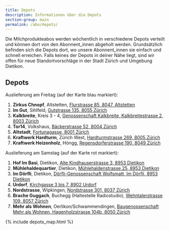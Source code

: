```yaml
---
title: Depots
description: Informationen über die Depots
section-group: main
permalink: /abo/depots/
---
```


Die Milchprodukteabos werden wöchentlich in verschiedene Depots verteilt und
können dort von den Abonnent_innen abgeholt werden. Grundsätzlich befinden sich
die Depots dort, wo unsere Abonnent_innen sie einfach und schnell erreichen.
Falls keines der Depots in deiner Nähe liegt, sind wir offen für neue
Standortvorschläge in der Stadt Zürich und Umgebung Dietikon.

## Depots

Auslieferung am Freitag (auf der Karte blau markiert):
1. **Zirkus Chnopf**, Altstetten, [Flurstrasse 85, 8047, Altstetten](https://www.google.ch/maps/place/Flurstrasse+85+8047+Altstetten+Switzerland)
1. **Im Gut**, Sihlfeld, [Gutstrasse 135, 8055 Zürich](https://www.google.ch/maps/place/Gutstrasse+95+8055+Zürich)
1. **Kalkbreite**, Kreis 3 - 4, [Genossenschaft Kalkbreite, Kalkbreitestrasse 2, 8003 Zürich](https://www.google.ch/maps/place/Kalkbreitestrasse+2+8003+Zürich+Switzerland)
1. **Tor14**, Volkshaus, [Bäckerstrasse 52, 8004 Zürich](https://www.google.ch/maps/place/Bäckerstrasse+52+8004+Zürich)
1. **Altstadt**, [Fortunagasse, 8001 Zürich](https://goo.gl/maps/apH8KptL7Lu)
1. **Kraftwerk Hardturm**, Zürich West, [Hardturmstrasse 269, 8005 Zürich](https://www.google.ch/maps/place/Hardturmstrasse+269,+8005+Zürich)
1. **Kraftwerk Heizenholz**, Höngg, [Regensdorferstrasse 190, 8049 Zürich](https://www.google.ch/maps/place/Regensdorferstrasse+190,+8049+Zürich)

Auslieferung am Samstag (auf der Karte rot markiert):
1. **Hof Im Basi**, Dietikon, [Alte Kindhauserstrasse 3, 8953 Dietikon](https://www.google.ch/maps/place/Alte+Kindhauserstrasse+3+8953+Dietikon+Switzerland)
1. **Mühlehaldequartier**, Dietikon, [Mühlehaldenstrasse 25, 8953 Dietikon](https://goo.gl/maps/33JVpyshwwE2)
1. **Im Dörfli**, Dietikon, [Dörfli-Genossenschaft Wolfsmatt, Im Dörfli, 8953 Dietikon](https://www.google.ch/maps/place/Im+Dörfli+27+8953+Dietikon+Switzerland)
1. **Urdorf**, [Kirchgasse 3 bis 7, 8902 Urdorf](https://www.google.ch/maps/place/Kirchgasse+3+8902+Urdorf+Switzerland)
1. **Nordstrasse**, Wipkingen, [Nordstrasse 301, 8037 Zürich](https://www.google.ch/maps/place/Nordstrasse+301+8037+Zürich+Switzerland)
1. **Brache Guggach**, Buchegg (Haltestelle Radiostudio), [Wehntalerstrasse 109, 8057 Zürich](https://www.google.ch/maps/place/Wehntalerstrasse+109+8057+Zürich+Switzerland)
1. **Mehr als Wohnen**, Oerlikon/Schwammendingen, [Baugenossenschaft Mehr als Wohnen, Hagenholzstrasse 104b, 8050 Zürich](https://www.google.ch/maps/place/Hagenholzstrasse+104b+8050+Zürich+Switzerland)



{% include depots_map.html %}




